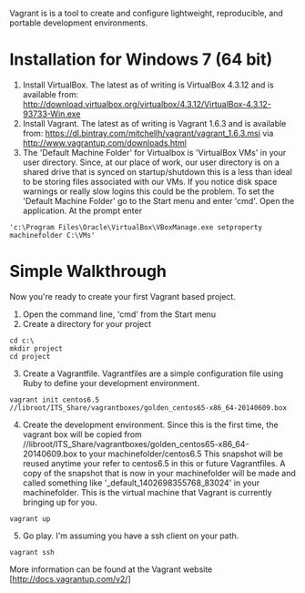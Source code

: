 Vagrant is is a tool to create and configure lightweight, reproducible, and portable development environments.

Installation for Windows 7 (64 bit)
============
1. Install VirtualBox.  The latest as of writing is VirtualBox 4.3.12 and is available from: 
http://download.virtualbox.org/virtualbox/4.3.12/VirtualBox-4.3.12-93733-Win.exe
2. Install Vagrant. The latest as of writing is Vagrant 1.6.3 and is available from: 
https://dl.bintray.com/mitchellh/vagrant/vagrant_1.6.3.msi via http://www.vagrantup.com/downloads.html
3. The 'Default Machine Folder' for Virtualbox is 'VirtualBox VMs' in your user directory.  Since, at our place of work,
our user directory is on a shared drive that is synced on startup/shutdown this is a less than ideal to be storing 
files associated with our VMs.  If you notice disk space warnings or really slow logins this could be the problem.  To set
the 'Default Machine Folder' go to the Start menu and enter 'cmd'.  Open the application.  At the prompt enter 
```
'c:\Program Files\Oracle\VirtualBox\VBoxManage.exe setproperty machinefolder C:\VMs'
```

Simple Walkthrough
==================
Now you're ready to create your first Vagrant based project.

1. Open the command line, 'cmd' from the Start menu
2. Create a directory for your project
  ```
  cd c:\
  mkdir project
  cd project
  ```  
3. Create a Vagrantfile. Vagrantfiles are a simple configuration file using Ruby to define your development environment.
  ```
  vagrant init centos6.5 //libroot/ITS_Share/vagrantboxes/golden_centos65-x86_64-20140609.box
  ```  
4. Create the development environment.  Since this is the first time, the vagrant box will be copied from 
  //libroot/ITS_Share/vagrantboxes/golden_centos65-x86_64-20140609.box to your machinefolder/centos6.5  This snapshot will   be reused anytime your refer to centos6.5 in this or future Vagrantfiles.  A copy of the snapshot that is now in your 
  machinefolder will be made and called something like '_default_1402698355768_83024' in your machinefolder.  This is the 
  virtual machine that Vagrant is currently bringing up for you.
  ```
  vagrant up
  ```  
5. Go play.  I'm assuming you have a ssh client on your path.
  ```
  vagrant ssh
  ```

More information can be found at the Vagrant website [http://docs.vagrantup.com/v2/]
